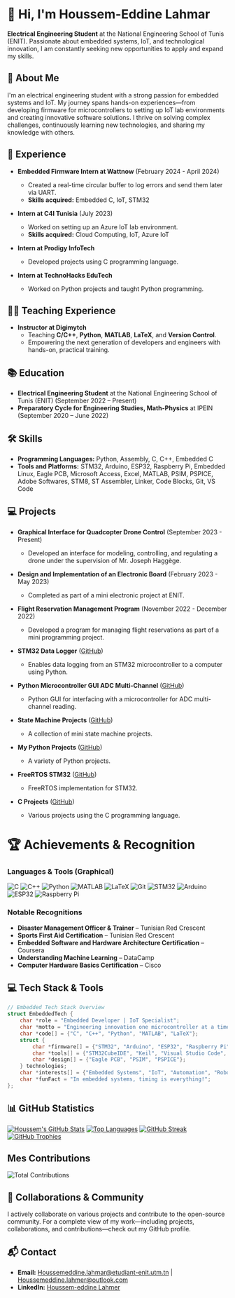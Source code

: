 # 👋 Hi, I'm Houssem-Eddine Lahmar

**Electrical Engineering Student** at the National Engineering School of Tunis (ENIT). Passionate about embedded systems, IoT, and technological innovation, I am constantly seeking new opportunities to apply and expand my skills.

## 🚀 About Me

I'm an electrical engineering student with a strong passion for embedded systems and IoT. My journey spans hands-on experiences—from developing firmware for microcontrollers to setting up IoT lab environments and creating innovative software solutions. I thrive on solving complex challenges, continuously learning new technologies, and sharing my knowledge with others.

## 💼 Experience

- **Embedded Firmware Intern at Wattnow** (February 2024 - April 2024)  
  - Created a real-time circular buffer to log errors and send them later via UART.  
  - **Skills acquired:** Embedded C, IoT, STM32

- **Intern at C4I Tunisia** (July 2023)  
  - Worked on setting up an Azure IoT lab environment.  
  - **Skills acquired:** Cloud Computing, IoT, Azure IoT

- **Intern at Prodigy InfoTech**  
  - Developed projects using C programming language.

- **Intern at TechnoHacks EduTech**  
  - Worked on Python projects and taught Python programming.

## 🧑‍🏫 Teaching Experience

- **Instructor at Digimytch**  
  - Teaching **C/C++**, **Python**, **MATLAB**, **LaTeX**, and **Version Control**.  
  - Empowering the next generation of developers and engineers with hands-on, practical training.

## 📚 Education

- **Electrical Engineering Student** at the National Engineering School of Tunis (ENIT) (September 2022 – Present)
- **Preparatory Cycle for Engineering Studies, Math-Physics** at IPEIN (September 2020 – June 2022)

## 🛠 Skills

- **Programming Languages:** Python, Assembly, C, C++, Embedded C
- **Tools and Platforms:** STM32, Arduino, ESP32, Raspberry Pi, Embedded Linux, Eagle PCB, Microsoft Access, Excel, MATLAB, PSIM, PSPICE, Adobe Softwares, STM8, ST Assembler, Linker, Code Blocks, Git, VS Code

## 💻 Projects

- **Graphical Interface for Quadcopter Drone Control** (September 2023 - Present)  
  - Developed an interface for modeling, controlling, and regulating a drone under the supervision of Mr. Joseph Haggège.
  
- **Design and Implementation of an Electronic Board** (February 2023 - May 2023)  
  - Completed as part of a mini electronic project at ENIT.
  
- **Flight Reservation Management Program** (November 2022 - December 2022)  
  - Developed a program for managing flight reservations as part of a mini programming project.
  
- **STM32 Data Logger** ([GitHub](https://github.com/HoussemLahmar/STM32_data_logger))  
  - Enables data logging from an STM32 microcontroller to a computer using Python.
  
- **Python Microcontroller GUI ADC Multi-Channel** ([GitHub](https://github.com/HoussemLahmar/python-microcontroller-gui-adc-multichannel))  
  - Python GUI for interfacing with a microcontroller for ADC multi-channel reading.
  
- **State Machine Projects** ([GitHub](https://github.com/HoussemLahmar/State_Machine_projects))  
  - A collection of mini state machine projects.
  
- **My Python Projects** ([GitHub](https://github.com/HoussemLahmar/my_python_projects))  
  - A variety of Python projects.
  
- **FreeRTOS STM32** ([GitHub](https://github.com/HoussemLahmar/FreeRTOS_STM32))  
  - FreeRTOS implementation for STM32.
  
- **C Projects** ([GitHub](https://github.com/HoussemLahmar/C_Projects))  
  - Various projects using the C programming language.

# 🏆 Achievements & Recognition

### Languages & Tools (Graphical)

<!-- Displaying logos with shields.io badges -->
![C](https://img.shields.io/badge/C-A8B9CC?style=for-the-badge&logo=c&logoColor=white)
![C++](https://img.shields.io/badge/C++-00599C?style=for-the-badge&logo=c%2B%2B&logoColor=white)
![Python](https://img.shields.io/badge/Python-3670A0?style=for-the-badge&logo=python&logoColor=ffdd54)
![MATLAB](https://img.shields.io/badge/MATLAB-007ACC?style=for-the-badge&logo=matlab&logoColor=white)
![LaTeX](https://img.shields.io/badge/LaTeX-008080?style=for-the-badge&logo=latex&logoColor=white)
![Git](https://img.shields.io/badge/Git-F05032?style=for-the-badge&logo=git&logoColor=white)
![STM32](https://img.shields.io/badge/STM32-007ACC?style=for-the-badge&logo=stm32&logoColor=white)
![Arduino](https://img.shields.io/badge/Arduino-00979D?style=for-the-badge&logo=arduino&logoColor=white)
![ESP32](https://img.shields.io/badge/ESP32-007ACC?style=for-the-badge&logo=espressif&logoColor=white)
![Raspberry Pi](https://img.shields.io/badge/Raspberry%20Pi-EE3C21?style=for-the-badge&logo=raspberry-pi&logoColor=white)

### Notable Recognitions

- **Disaster Management Officer & Trainer** – Tunisian Red Crescent
- **Sports First Aid Certification** – Tunisian Red Crescent
- **Embedded Software and Hardware Architecture Certification** – Coursera
- **Understanding Machine Learning** – DataCamp
- **Computer Hardware Basics Certification** – Cisco

## 💻 Tech Stack & Tools

```c
// Embedded Tech Stack Overview
struct EmbeddedTech {
    char *role = "Embedded Developer | IoT Specialist";
    char *motto = "Engineering innovation one microcontroller at a time!";
    char *code[] = {"C", "C++", "Python", "MATLAB", "LaTeX"};
    struct {
        char *firmware[] = {"STM32", "Arduino", "ESP32", "Raspberry Pi"};
        char *tools[] = {"STM32CubeIDE", "Keil", "Visual Studio Code", "Git"};
        char *design[] = {"Eagle PCB", "PSIM", "PSPICE"};
    } technologies;
    char *interests[] = {"Embedded Systems", "IoT", "Automation", "Robotics"};
    char *funFact = "In embedded systems, timing is everything!";
};
```

## 📊 GitHub Statistics

[![Houssem's GitHub Stats](https://github-readme-stats.vercel.app/api?username=HoussemLahmar&show_icons=true&theme=radical)](https://github.com/HoussemLahmar)
[![Top Languages](https://github-readme-stats.vercel.app/api/top-langs/?username=HoussemLahmar&theme=radical&layout=compact)](https://github.com/HoussemLahmar)
[![GitHub Streak](https://github-readme-streak-stats.herokuapp.com/?user=HoussemLahmar&theme=radical)](https://github.com/HoussemLahmar)
[![GitHub Trophies](https://github-profile-trophy.vercel.app/?username=HoussemLahmar&theme=radical)](https://github.com/ryo-ma/github-profile-trophy)

## Mes Contributions

![Total Contributions](https://img.shields.io/badge/Contributions-2500-brightgreen)

## 🤝 Collaborations & Community
I actively collaborate on various projects and contribute to the open-source community. For a complete view of my work—including projects, collaborations, and contributions—check out my GitHub profile.

## 📬 Contact
- **Email:** Houssemeddine.lahmar@etudiant-enit.utm.tn | Houssemeddine.lahmer@outlook.com
- **LinkedIn:** [Houssem-eddine Lahmer](https://www.linkedin.com/in/houssem-eddine-lahmer-681864203/)
